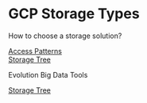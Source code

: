 # GCP Storage Types

How to choose a storage solution?

[Access Patterns](../../gcp_storage_patterns.png)  
[Storage Tree](../../gcp_storage_patterns2.png)

Evolution Big Data Tools

[Storage Tree](../../gcp_storage_patterns3.png)
